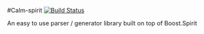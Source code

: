 #Calm-spirit [![Build Status](https://travis-ci.org/Globicodeur/Calm-spirit.svg?branch=master)](https://travis-ci.org/Globicodeur/Calm-spirit)

An easy to use parser / generator library built on top of Boost.Spirit
